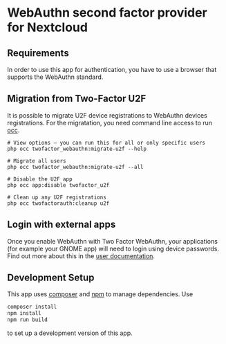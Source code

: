 # WebAuthn second factor provider for Nextcloud

## Requirements

In order to use this app for authentication, you have to use a browser that supports the WebAuthn standard.

## Migration from Two-Factor U2F

It is possible to migrate U2F device registrations to WebAuthn devices registrations. For the migratation, you need command line access to run [occ](https://docs.nextcloud.com/server/stable/admin_manual/configuration_server/occ_command.html).

```shell
# View options – you can run this for all or only specific users
php occ twofactor_webauthn:migrate-u2f --help

# Migrate all users
php occ twofactor_webauthn:migrate-u2f --all

# Disable the U2F app
php occ app:disable twofactor_u2f

# Clean up any U2F registrations
php occ twofactorauth:cleanup u2f
```

## Login with external apps

Once you enable WebAuthn with Two Factor WebAuthn, your applications (for example your GNOME app) will need to login using device passwords. Find out more about this in the [user documentation](https://docs.nextcloud.com/server/stable/user_manual/en/user_2fa.html#using-client-applications-with-two-factor-authentication).

## Development Setup

This app uses [composer](https://getcomposer.org/) and [npm](https://www.npmjs.com/) to manage dependencies. Use

```bash
composer install
npm install
npm run build
```

to set up a development version of this app.
